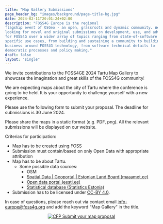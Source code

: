 ```yaml
---
title: "Map Gallery Submissions"
page_header_bg: "images/background/page-title-bg.jpg"
date: 2024-02-11T20:01:24+02:00
description: "FOSS4G Europe is the regional
flagship event of OSGeo - an open, grassroots and dynamic community. We are
looking for novel and original submissions on development, use, and advocacy
for FOSS4G over a wider array of topics ranging from state-of-software to
specific use cases, from building and sustaining a community to building a
business around FOSS4G technology, from software technical details to
democratic processes and policy making."
draft: false
layout: "single"
---
```


We invite contributions to the FOSS4GE 2024 Tartu Map Gallery to showcase the imagination and great skills of the FOSS4G community!

We are expecting maps about the city of Tartu where the conference is going to be held. It is your opportunity to challenge yourself with a new experience. 

Please use the following form to submit your proposal. The deadline for submissions is 30 June 2024. 

Please share the maps in a static format (e.g. PDF, png). All the relevant submissions will be displayed on our website.

Criterias for participation:

- Map has to be created using FOSS
- Submission must contain/based on only Open Data with appropriate attribution
- Map has to be about Tartu.  
    * Some possible data sources:  
        * OSM
        * [Spatial Data | Geoportal | Estonian Land Board (maaamet.ee)](https://geoportaal.maaamet.ee/eng/Spatial-Data-p58.html)
        * [Open data portal (eesti.ee)](https://avaandmed.eesti.ee/)
        * [Statistical database (Statistics Estonia)](https://andmed.stat.ee/en/stat)
- Submission has to be licensed under [CC-BY 4.0](https://creativecommons.org/licenses/by/4.0/). 

In case of questions, please reach out via contact email info-europe@foss4g.org and add the keyword “Map Gallery” in the title. 

<center>
    <a href="https://forms.gle/JHGtBYVmidKh1uNdA"
        class="btn btn-primary btn-lg"
        target="blank" rel="noopener noreferrer"
        style="padding:32px;margin-top:30px;margin-bottom:30px">
        <img src="https://2024.europe.foss4g.org/images/icon/form-icon.png" alt="CFP">
    <span>Submit your map proposal</span></a>
</center>
